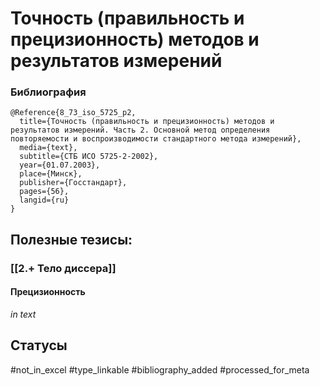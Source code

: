 # Точность (правильность и прецизионность) методов и результатов измерений

### Библиография
```
@Reference{8_73_iso_5725_p2,
  title={Точность (правильность и прецизионность) методов и результатов измерений. Часть 2. Основной метод определения повторяемости и воспроизводимости стандартного метода измерений},
  media={text},
  subtitle={СТБ ИСО 5725-2-2002},
  year={01.07.2003},
  place={Mинск},
  publisher={Госстандарт},
  pages={56},
  langid={ru}
}
```

## Полезные тезисы:
### [[2.+ Тело диссера]]
#### Прецизионность
_in text_

## Статусы
#not_in_excel 
#type_linkable 
#bibliography_added
#processed_for_meta
